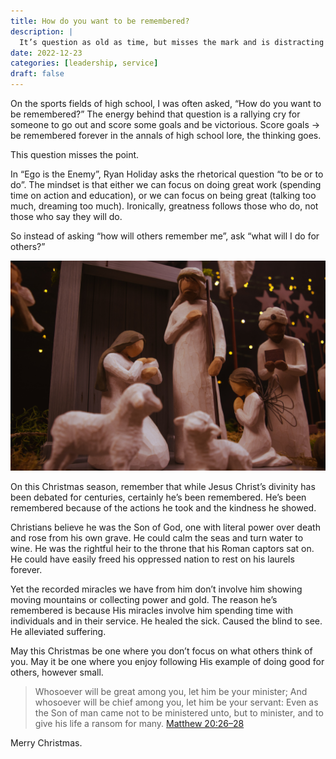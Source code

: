 ```yaml
---
title: How do you want to be remembered?
description: |
  It’s question as old as time, but misses the mark and is distracting from the more important question.
date: 2022-12-23
categories: [leadership, service]
draft: false
---
```


On the sports fields of high school, I was often asked, “How do you want to be remembered?” The energy behind that question is a rallying cry for someone to go out and score some goals and be victorious. Score goals → be remembered forever in the annals of high school lore, the thinking goes. 

This question misses the point. 

In “Ego is the Enemy”, Ryan Holiday asks the rhetorical question “to be or to do”. The mindset is that either we can focus on doing great work (spending time on action and education), or we can focus on being great (talking too much, dreaming too much). Ironically, greatness follows those who do, not those who say they will do. 

So instead of asking “how will others remember me”, ask “what will I do for others?” 

![Dan Kiefer via Unsplash](photo.jpeg)

On this Christmas season, remember that while Jesus Christ’s divinity has been debated for centuries, certainly he’s been remembered. He’s been remembered because of the actions he took and the kindness he showed. 

Christians believe he was the Son of God, one with literal power over death and rose from his own grave. He could calm the seas and turn water to wine. He was the rightful heir to the throne that his Roman captors sat on. He could have easily freed his oppressed nation to rest on his laurels forever. 

Yet the recorded miracles we have from him don’t involve him showing moving mountains or collecting power and gold. The reason he’s remembered is because 
His miracles involve him spending time  with individuals and in their service. He healed the sick. Caused the blind to see. He alleviated suffering. 

May this Christmas be one where you don’t focus on what others think of you. May it be one where you enjoy following His example of doing good for others, however small. 

> Whosoever will be great among you, let him be your minister; And whosoever will be chief among you, let him be your servant: Even as the Son of man came not to be ministered unto, but to minister, and to give his life a ransom for many.
> [Matthew 20:26–28](https://www.churchofjesuschrist.org/study/scriptures/nt/matt/20?id=p26-p28&lang=eng)
 

Merry Christmas. 